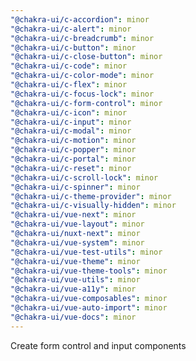 ```yaml
---
"@chakra-ui/c-accordion": minor
"@chakra-ui/c-alert": minor
"@chakra-ui/c-breadcrumb": minor
"@chakra-ui/c-button": minor
"@chakra-ui/c-close-button": minor
"@chakra-ui/c-code": minor
"@chakra-ui/c-color-mode": minor
"@chakra-ui/c-flex": minor
"@chakra-ui/c-focus-lock": minor
"@chakra-ui/c-form-control": minor
"@chakra-ui/c-icon": minor
"@chakra-ui/c-input": minor
"@chakra-ui/c-modal": minor
"@chakra-ui/c-motion": minor
"@chakra-ui/c-popper": minor
"@chakra-ui/c-portal": minor
"@chakra-ui/c-reset": minor
"@chakra-ui/c-scroll-lock": minor
"@chakra-ui/c-spinner": minor
"@chakra-ui/c-theme-provider": minor
"@chakra-ui/c-visually-hidden": minor
"@chakra-ui/vue-next": minor
"@chakra-ui/vue-layout": minor
"@chakra-ui/nuxt-next": minor
"@chakra-ui/vue-system": minor
"@chakra-ui/vue-test-utils": minor
"@chakra-ui/vue-theme": minor
"@chakra-ui/vue-theme-tools": minor
"@chakra-ui/vue-utils": minor
"@chakra-ui/vue-a11y": minor
"@chakra-ui/vue-composables": minor
"@chakra-ui/vue-auto-import": minor
"@chakra-ui/vue-docs": minor
---
```


Create form control and input components
